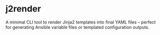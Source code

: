 # j2render
A minimal CLI tool to render Jinja2 templates into final YAML files – perfect for generating Ansible variable files or templated configuration outputs.
